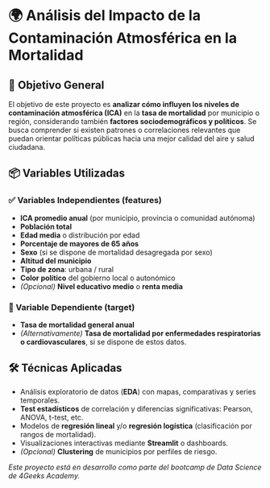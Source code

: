 # 🌍 Análisis del Impacto de la Contaminación Atmosférica en la Mortalidad

## 🎯 Objetivo General

El objetivo de este proyecto es **analizar cómo influyen los niveles de contaminación atmosférica (ICA)** en la **tasa de mortalidad** por municipio o región, considerando también **factores sociodemográficos y políticos**. Se busca comprender si existen patrones o correlaciones relevantes que puedan orientar políticas públicas hacia una mejor calidad del aire y salud ciudadana.

## 📦 Variables Utilizadas

### ✅ Variables Independientes (features)
- **ICA promedio anual** (por municipio, provincia o comunidad autónoma)
- **Población total**
- **Edad media** o distribución por edad
- **Porcentaje de mayores de 65 años**
- **Sexo** (si se dispone de mortalidad desagregada por sexo)
- **Altitud del municipio**
- **Tipo de zona**: urbana / rural
- **Color político** del gobierno local o autonómico
- *(Opcional)* **Nivel educativo medio** o **renta media**

### 🎯 Variable Dependiente (target)
- **Tasa de mortalidad general anual**
- *(Alternativamente)* **Tasa de mortalidad por enfermedades respiratorias o cardiovasculares**, si se dispone de estos datos.

## 🛠️ Técnicas Aplicadas

- Análisis exploratorio de datos (**EDA**) con mapas, comparativas y series temporales.
- **Test estadísticos** de correlación y diferencias significativas: Pearson, ANOVA, t-test, etc.
- Modelos de **regresión lineal** y/o **regresión logística** (clasificación por rangos de mortalidad).
- Visualizaciones interactivas mediante **Streamlit** o dashboards.
- *(Opcional)* **Clustering** de municipios por perfiles de riesgo.


*Este proyecto está en desarrollo como parte del bootcamp de Data Science de 4Geeks Academy.*
